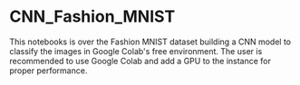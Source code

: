 # CNN_Fashion_MNIST
This notebooks is over the Fashion MNIST dataset building a CNN model to classify the images in Google Colab's free environment. The user is recommended to use Google Colab and add a GPU to the instance for proper performance. 
